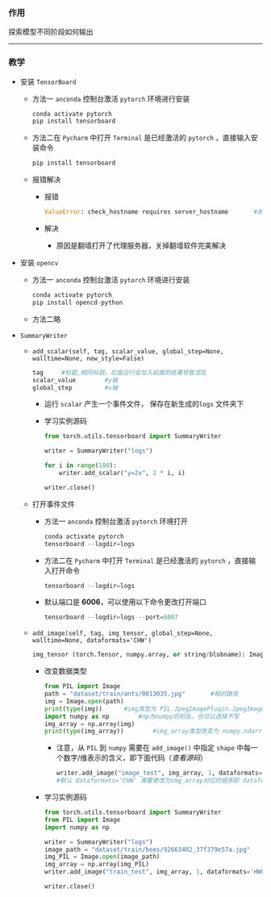 ### 作用

探索模型不同阶段如何输出

----



### 教学

- 安装  `TensorBoard`

  - 方法一  `anconda`  控制台激活  `pytorch`  环境进行安装

    ```python
    conda activate pytorch
    pip install tensorboard
    ```

  - 方法二在  `Pycharm`  中打开  `Terminal` 是已经激活的  `pytorch`  ，直接输入安装命令

    ```python
    pip install tensorboard
    ```

  - 报错解决

    - 报错

      ```python
      ValueError: check_hostname requires server_hostname		#前面一大串错误，以这一句结尾的报错
      ```

    - 解决

      - 原因是翻墙打开了代理服务器，关掉翻墙软件完美解决

- 安装  `opencv`

  - 方法一  `anconda`  控制台激活  `pytorch`  环境进行安装

    ```python
    conda activate pytorch
    pip install opencd-python
    ```

  - 方法二略

- `SummaryWriter`

  - `add_scalar(self, tag, scalar_value, global_step=None, walltime=None, new_style=False)`

    ```python
    tag		#标题,相同标题，后面运行会加入前面的结果导致混乱
    scalar_value		#y轴
    global_step			#x轴
    ```

    - 运行  `scalar`  产生一个事件文件，  保存在新生成的`logs`  文件夹下

    - 学习实例源码

      ```python
      from torch.utils.tensorboard import SummaryWriter
      
      writer = SummaryWriter("logs")
      
      for i in range(100):
          writer.add_scalar("y=2x", 2 * i, i)
      
      writer.close()
      ```

      

  - 打开事件文件

    - 方法一  `anconda`  控制台激活  `pytorch`  环境打开

      ```python
      conda activate pytorch
      tensorboard --logdir=logs
      ```

    - 方法二在  `Pycharm`  中打开  `Terminal` 是已经激活的  `pytorch`  ，直接输入打开命令

      ```python
      tensorboard --logdir=logs
      ```

    - 默认端口是 **6006**，可以使用以下命令更改打开端口

      ```python
      tensorboard --logdir=logs --port=6007
      ```

  - `add_image(self, tag, img_tensor, global_step=None, walltime=None, dataformats='CHW')`

    ```python
    img_tensor (torch.Tensor, numpy.array, or string/blobname): Image data		#对img_tensor图片类型进行了限制，使用时需要转换类型
    ```

    - 改变数据类型

      ```python
      from PIL import Image
      path = "dataset/train/ants/0013035.jpg"		#相对路径
      img = Image.open(path)
      print(type(img))		#img类型为	PIL.JpegImagePlugin.JpegImageFile
      import numpy as np		#np为numpy的别名，也可以选择不写
      img_array = np.array(img)
      print(type(img_array))		#img_array类型改变为	numpy.ndarray,	img类型没有改变、
      ```

      - 注意，从  `PIL`  到  `numpy`  需要在  `add_image()`  中指定 `shape`  中每一个数字/维表示的含义，即下面代码（*查看源码*）

        ```python
        writer.add_image("image_test", img_array, 1, dataformats='HWC')		
        #默认 dataformats='CHW' 需要更改为img_array对应的顺序即 dataformats='HWC'
        ```

    - 学习实例源码

      ```python
      from torch.utils.tensorboard import SummaryWriter
      from PIL import Image
      import numpy as np
      
      writer = SummaryWriter("logs")
      image_path = "dataset/train/bees/92663402_37f379e57a.jpg"
      img_PIL = Image.open(image_path)
      img_array = np.array(img_PIL)
      writer.add_image("train_test", img_array, 1, dataformats='HWC')  # 第三个变量可以用循环来调节
      
      writer.close()
      ```

      